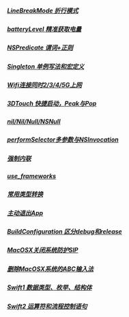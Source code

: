 ##### [LineBreakMode 折行模式](https://github.com/starainDou/DDYKnowledge/blob/master/Files/LineBreakMode.md)
##### [batteryLevel 精准获取电量](https://github.com/starainDou/DDYKnowledge/blob/master/Files/batteryLevel.md)
##### [NSPredicate 谓词+正则](https://github.com/starainDou/DDYKnowledge/blob/master/Files/NSPredicate.md)
##### [Singleton 单例写法和宏定义](https://github.com/starainDou/DDYKnowledge/blob/master/Files/Singleton.md)
##### [Wifi连接同时2/3/4/5G上网](https://github.com/starainDou/DDYKnowledge/blob/master/Files/Wifi.md)
##### [3DTouch 快捷启动，Peak与Pop](https://github.com/starainDou/DDYKnowledge/blob/master/Files/3DTouch.md)
##### [nil/Nil/Null/NSNull](https://github.com/starainDou/DDYKnowledge/blob/master/Files/nil_Nil_Null_NSNull.md)
##### [performSelector多参数与NSInvocation](https://github.com/starainDou/DDYKnowledge/blob/master/Files/NSInvocation.md)
##### [强制内联](https://github.com/starainDou/DDYKnowledge/blob/master/Files/alwaysInline.md)
##### [use_frameworks](https://github.com/starainDou/DDYKnowledge/blob/master/Files/use_frameworks.md)
##### [常用类型转换](https://github.com/starainDou/DDYKnowledge/blob/master/Files/typechange.md)
##### [主动退出App](https://github.com/starainDou/DDYKnowledge/blob/master/Files/exit.md)
##### [BuildConfiguration 区分debug和release](https://github.com/starainDou/DDYKnowledge/blob/master/Files/BuildConfiguration.md)
##### [MacOSX关闭系统防护SIP](https://github.com/starainDou/DDYKnowledge/blob/master/Files/SIP.md)
##### [删除MacOSX系统的ABC输入法](https://github.com/starainDou/DDYKnowledge/blob/master/Files/DeleteSystemABC.md)
##### [Swift1 数据类型、枚举、结构体](https://github.com/starainDou/DDYKnowledge/blob/master/Swift/Swift1.md)     
##### [Swift2 运算符和流程控制语句](https://github.com/starainDou/DDYKnowledge/blob/master/Swift/Swift2.md)

